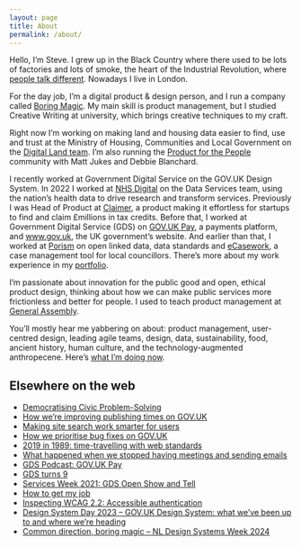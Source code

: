 ```yaml
---
layout: page
title: About
permalink: /about/
---
```

<p>Hello, I’m Steve. I grew up in the Black Country where there used to be lots of factories and lots of smoke, the heart of the Industrial Revolution, where <a href="https://www.youtube.com/watch?v=-Mt80vikTxU" target="_blank">people talk different</a>. Nowadays I live in London.</p>

<p>For the day job, I’m a digital product & design person, and I run a company called <a href="https://boringmagi.cc/" target="_blank">Boring Magic</a>. My main skill is product management, but I studied Creative Writing at university, which brings creative techniques to my craft.</p>

<p>Right now I’m working on making land and housing data easier to find, use and trust at the Ministry of Housing, Communities and Local Government on the <a href="https://digital-land.github.io/about/" target="_blank">Digital Land team</a>. I’m also running the <a href="https://productforthepeople.xyz" target="_blank">Product for the People</a> community with Matt Jukes and Debbie Blanchard.</p>

<p>I recently worked at Government Digital Service on the GOV.UK Design System. In 2022 I worked at <a href="https://digital.nhs.uk" target="_blank">NHS Digital</a> on the Data Services team, using the nation’s health data to drive research and transform services. Previously I was Head of Product at <a href="https://claimer.com/" target="_blank">Claimer</a>, a product making it effortless for startups to find and claim £millions in tax credits. Before that, I worked at Government Digital Service (GDS) on <a href="https://www.gov.uk/pay" target="_blank">GOV.UK Pay</a>, a payments platform, and <a href="https://www.gov.uk/" target="_blank">www.gov.uk</a>, the UK government’s website. And earlier than that, I worked at <a href="https://porism.com" target="_blank">Porism</a> on open linked data, data standards and <a href="https://ecasework.com" target="_blank">eCasework</a>, a case management tool for local councillors. There’s more about my work experience in my <a href="{{ "/work" | relative_url }}">portfolio</a>.</p>

<p>I’m passionate about innovation for the public good and open, ethical product design, thinking about how we can make public services more frictionless and better for people. I used to teach product management at <a href="https://generalassemb.ly/instructors/steve-messer/19440" target="_blank">General Assembly</a>.</p>

<p>You’ll mostly hear me yabbering on about: product management, user-centred design, leading agile teams, design, data, sustainability, food, ancient history, human culture, and the technology-augmented anthropecene. Here’s <a href="{{ "/now" | relative_url }}">what I’m doing now</a>.</p>

<h2>Elsewhere on the web</h2>
<ul>
  <li><a href="https://medium.com/porism/democratising-civic-problem-solving-1a3c81a6d3b7" target="_blank">Democratising Civic Problem-Solving</a></li>
  <li><a href="https://insidegovuk.blog.gov.uk/2018/09/10/how-were-improving-publishing-times/" target="_blank">How we’re improving publishing times on GOV.UK</a></li>
  <li><a href="https://insidegovuk.blog.gov.uk/2019/07/05/making-site-search-work-smarter-for-users/" target="_blank">Making site search work smarter for users</a></li>
  <li><a href="https://insidegovuk.blog.gov.uk/2019/10/25/how-we-prioritise-bug-fixes-on-gov-uk/" target="_blank">How we prioritise bug fixes on GOV.UK</a></li>
  <li><a href="https://www.youtube.com/watch?v=Ik9IeChLqEk" target="_blank">2019 in 1989: time-travelling with web standards</a></li>
  <li><a href="https://gds.blog.gov.uk/2020/10/07/what-happened-when-we-stopped-having-meetings-and-sending-emails/" target="_blank">What happened when we stopped having meetings and sending emails</a></li>
  <li><a href="https://gds.blog.gov.uk/2020/11/30/podcast-gov-uk-pay/" target="_blank">GDS Podcast: GOV.UK Pay</a></li>
  <li><a href="https://gds.blog.gov.uk/2020/12/08/gds-turns-9/" target="_blank">GDS turns 9</a></li>
  <li><a href="https://youtu.be/A6NAPQVwNOc?t=5023" target="_blank">Services Week 2021: GDS Open Show and Tell</a></li>
  <li><a href="https://www.linkedin.com/posts/foundbyfew_how-much-are-you-focusing-on-your-storytelling-activity-7029739389656170496-d3Gq?utm_source=share" target="_blank">How to get my job</a></li>
  <li><a href="https://www.youtube.com/watch?v=9h5aLCS3wJQ" target="_blank">Inspecting WCAG 2.2: Accessible authentication</a></li>
  <li><a href="https://www.youtube.com/watch?v=aXgIAtjq7zM" target="_blank">Design System Day 2023 – GOV.UK Design System: what we’ve been up to and where we’re heading</a></li>
  <li><a href="https://www.youtube.com/watch?v=1xhZnqF6dc8" target="_blank">Common direction, boring magic – NL Design Systems Week 2024</a></li>
</ul>
